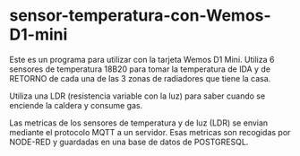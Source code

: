 # sensor-temperatura-con-Wemos-D1-mini
Este es un programa para utilizar con la tarjeta Wemos D1 Mini.
Utiliza 6 sensores de temperatura 18B20 para tomar la temperatura de IDA y de RETORNO de cada una de las 3 zonas 
de radiadores que tiene la casa.

Utiliza una LDR (resistencia variable con la luz) para saber cuando se enciende la caldera y consume gas.

Las metricas de los sensores de temperatura y de luz (LDR) se envian mediante el protocolo MQTT a un servidor.
Esas metricas son recogidas por NODE-RED y guardadas en una base de datos de POSTGRESQL.

